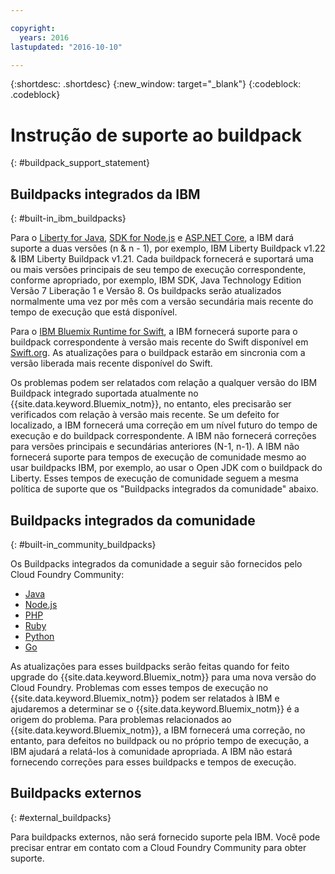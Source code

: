 ```yaml
---

copyright:
  years: 2016
lastupdated: "2016-10-10"

---
```


{:shortdesc: .shortdesc}
{:new_window: target="_blank"}
{:codeblock: .codeblock}

# Instrução de suporte ao buildpack
{: #buildpack_support_statement}


## Buildpacks integrados da IBM
{: #built-in_ibm_buildpacks}

Para o [Liberty for Java](../runtimes/liberty/index.html), [SDK for Node.js](../runtimes/nodejs/index.html) e [ASP.NET Core](../runtimes/dotnet/index.html), a IBM dará suporte a duas versões (n & n - 1),
por exemplo, IBM Liberty Buildpack v1.22 & IBM Liberty Buildpack v1.21. Cada buildpack fornecerá e suportará uma ou mais versões principais de seu tempo de execução correspondente, conforme apropriado, por
exemplo, IBM SDK, Java Technology Edition Versão 7 Liberação 1 e Versão 8. Os buildpacks serão atualizados normalmente uma vez por mês com a versão secundária mais recente do tempo de execução que está disponível. 

Para o [IBM Bluemix Runtime for Swift](../runtimes/swift/index.html), a IBM fornecerá suporte para o buildpack correspondente à versão mais recente do Swift disponível em [Swift.org](http://swift.org). As atualizações para o buildpack estarão em sincronia com a versão liberada mais recente disponível do Swift.

Os problemas podem ser relatados com relação a qualquer versão do IBM Buildpack integrado suportada atualmente no {{site.data.keyword.Bluemix_notm}}, no entanto, eles precisarão ser verificados com relação à versão mais recente. Se um defeito for localizado, a IBM fornecerá uma correção em um nível futuro do tempo de execução e do buildpack correspondente. A IBM não fornecerá correções para versões principais e secundárias
anteriores (N-1, n-1). A IBM não fornecerá suporte para tempos de execução de comunidade mesmo ao usar buildpacks IBM, por exemplo, ao usar o Open JDK com o buildpack do Liberty. Esses tempos de execução de
comunidade seguem a mesma política de suporte que os "Buildpacks integrados da comunidade" abaixo.

## Buildpacks integrados da comunidade
{: #built-in_community_buildpacks}

Os Buildpacks integrados da comunidade a seguir são fornecidos pelo Cloud Foundry Community:

* [Java](../runtimes/tomcat/index.html)
* [Node.js](https://github.com/cloudfoundry/nodejs-buildpack)
* [PHP](../runtimes/php/index.html)
* [Ruby](../runtimes/ruby/index.html)
* [Python](../runtimes/python/index.html)
* [Go](../runtimes/go/index.html)

As atualizações para esses buildpacks serão feitas quando for feito upgrade do {{site.data.keyword.Bluemix_notm}} para uma nova versão do Cloud Foundry. Problemas com esses tempos de execução no {{site.data.keyword.Bluemix_notm}} podem ser relatados à IBM e ajudaremos a determinar se o
{{site.data.keyword.Bluemix_notm}} é a origem do problema. Para problemas relacionados ao {{site.data.keyword.Bluemix_notm}}, a IBM fornecerá uma correção, no entanto, para defeitos no buildpack ou no próprio tempo de execução, a IBM ajudará a relatá-los à comunidade apropriada. A IBM não estará fornecendo correções para esses buildpacks e tempos de execução.

## Buildpacks externos
{: #external_buildpacks}


Para buildpacks externos, não será fornecido suporte pela IBM. Você pode precisar entrar em contato com a Cloud Foundry Community para obter suporte.
